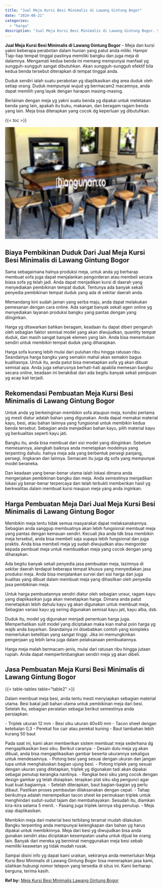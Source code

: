 ```yaml
---
title: "Jual Meja Kursi Besi Minimalis di Lawang Gintung Bogor"
date: "2024-08-21"
categories: 
  - "harga"
description: "Jual Meja Kursi Besi Minimalis di Lawang Gintung Bogor. Sampai disini info yg dapat kami uraikan, sekiranya anda memerlukan Meja Kursi Besi Minimalis di Lawa..."
---
```


**Jual Meja Kursi Besi Minimalis di Lawang Gintung Bogor** – Meja dan kursi yakni beberapa perabotan dalam hunian yang patut anda miliki. Hampir Tiap-tiap tempat tinggal pastinya memiliki bangku dan juga meja di dalamnya. Mengamati kedua benda ini memang mempunyai manfaat yg sungguh-sungguh sangat dibutuhkan. Akan sungguh-sungguh efektif bila kedua benda tersebut diterapkan di tempat tinggal anda.

Duduk sendiri ialah suatu perabotan yg diaplikasikan sbg area duduk oleh setiap orang. Duduk mempunyai wujud yg bermacam2 macamnya, anda dapat memilih yang layak dengan harapan masing-masing.

Berlainan dengan meja yg yakni suatu benda yg dipakai untuk meletakan benda yang lain, apakah itu buku, makanan, dan beragam ragam benda yang lain. Meja bisa diterapkan yang cocok dg keperluan yg dibutuhkan.

{{< toc >}}

![Jual Meja Kursi Besi Minimalis di Lawang Gintung Bogor](/images/jual-meja-besi-murah09.png)

## Biaya Pembikinan Duduk Dari Jual Meja Kursi Besi Minimalis di Lawang Gintung Bogor

Sama sebagaimana halnya produksi meja, untuk anda yg berharap membuat sofa juga dapat menjalankan pengorderan atau membeli secara biasa sofa yg telah jadi. Anda dapat menjadikan kursi di daerah yang menyediakan pembikinan tempat duduk. Tentunya ada banyak sekali penyedia pembikinan tempat duduk yang ada di sekitar daerah anda.

Memandang kini sudah jaman yang serba maju, anda dapat melakukan pemesanan dengan cara online. Ada sangat banyak sekali agen online yg menyediakan layanan produksi bangku yang pantas dengan yang diinginkan.

Harga yg ditawarkan bahkan beragam, keadaan itu dapat diberi pengaruh oleh sebagian faktor semisal model yang akan diwujudkan, quantity tempat duduk, dan masih sangat banyak elemen yang lain. Anda bisa menentukan sendiri untuk membikin tempat duduk yang diharapkan.

Harga sofa kurang lebih mulai dari puluhan ribu hingga ratusan ribu. Seandainya harga bangku yang semakin mahal akan semakin bagus kualitasnya. Untuk itu, anda patut bisa menetapkan sofa yg akan dibuat semisal apa. Anda juga seharusnya berhati-hati apabila memesan bangku secara online, keadaan ini berakibat dari ada begitu banyak sekali penipuan yg acap kali terjadi.

## Rekomendasi Pembuatan Meja Kursi Besi Minimalis di Lawang Gintung Bogor

Untuk anda yg berkeinginan membikin sofa ataupun meja, kondisi pertama yg mesti diatur adalah bahan yang digunakan. Anda dapat memakai material kayu, besi, atau bahan lainnya yang fungsional untuk membikin kedua benda tersebut. Sebagian anda menjadikan bahan kayu, pilih material kayu yg berkualitas seperti kayu jati.

Bangku itu, anda bisa membuat dari sisi model yang diinginkan. Sebelum memesannya, alangkah baiknya anda menetapkan modelnya yang terpenting dahulu. halnya meja ada yang berbentuk persegi panjang, persegi, lingkaran dan lainnya. Semacam itu juga dg sofa yang mempunyai model beraneka.

Dan keadaan yang benar-benar utama ialah lokasi dimana anda mengerjakan pembikinan bangku dan meja. Anda semestinya menjadikan lokasi yg benar-benar terpercaya dan telah terbukti memberikan hasil yg berkwalitas dalam membuat kursi maupun meja yang anda inginkan.

## Harga Pembuatan Meja Dari Jual Meja Kursi Besi Minimalis di Lawang Gintung Bogor

Membikin meja tentu tidak semua masyarakat dapat melaksanakannya. Sebagian anda sanggup membuatnya akan lebih fungsional membuat meja yang pantas dengan kemauan sendiri. Kecuali jika anda tdk bisa membikin meja tersebut, anda bisa membeli saja supaya lebih fungsional dan juga praktis. Anda bisa membeli meja yg sudah diwujudkan atau mengorder kepada pembuat meja untuk membuatkan meja yang cocok dengan yang diharapkan.

Ada begitu banyak sekali penyedia jasa pembuatan meja, lazimnya di sekitar daerah terdapat beberapa tempat khusus yang menyediakan jasa produksi meja. Anda bisa menjalankan survei dari sisi harga dan juga kualitas yang dibuat dalam membuat meja yang dihasilkan oleh penyedia jasa pembikinan meja.

Untuk harga pembuatannya sendiri diatur oleh sebagian unsur, ragam kayu yang diaplikasikan juga akan menetapkan harga. Dimana anda patut menetapkan lebih dahulu kayu yg akan digunakan untuk membuat meja, Sebagian variasi kayu yg sering digunakan semisal kayu jati, kayu alba, dsb.

Duduk itu, model yg digunakan menjadi penentuan harga juga. Memperhatikan sulit model yang diciptakan maka kian mahal poin harga yg wajib anda bayarkan. Seandainya ini disebabkan contoh yang kompleks memerlukan ketelitian yang sangat tinggi. Jika ini memungkinkan pengerjaan yg lebih lama juga dalam pelaksanaan pembuatannya.

Harga meja malah bermacam-jenis, mulai dari ratusan ribu hingga jutaan rupiah. Anda dapat mempertimbangkan sendiri meja yg akan dibeli.

## Jasa Pembuatan Meja Kursi Besi Minimalis di Lawang Gintung Bogor

{{< table-tables table="table2" >}}

Dalam membuat meja besi, anda tentu mesti menyiapkan sebagian material utama. Besi bakal jadi bahan utama untuk pembikinan meja dari besi. Setelah itu, sebagian peralatan sebagai berikut semestinya anda persiapkan:

\- Triplek ukuran 12 mm - Besi siku ukuran 40x40 mm - Tacon sheet dengan ketebalan 0,3 - Perekat fox cair atau perekat kuning - Baut tambahan lebih kurang 50 baut

Pada saat ini, kami akan memberikan sistem membuat meja sederhana dg mengaplikasikan besi siku. Berikut caranya: - Desain dulu meja yg akan dibuat, anda bisa mengaplikasikan gambar beserta ukurannya sekaligus untuk mendesainnya. - Potong besi yang sesuai dengan ukuran dan jangan lupa untuk menghaluskan bagian ujung besi. - Potong triplek yang sesuai dengan ukuran yang ditetapkan, triplek yg digunakan tadi akan dipakai sebagai penutup kerangka nantinya. - Rangkai besi siku yang cocok dengan design gambar yg telah disiapkan. terapkan plat siku sbg pengunci agar kuat kuat bagiannya. - Setelah diterapkan, baut bagian-bagian yg perlu dibaut. Pastikan proses pembautan dilaksanakan dengan cepat. - Tahap berikutnya adalah menempelkan tacon sheet ke permukaan triplek untuk menghindari sudut-sudut tajam dan membahayakan. Sesudah itu, diamkan kira-kira selama 5 menit. - Pasang juga triplek lainnya sbg penutup. - Meja siap diaplikasikan.

Membikin meja dari material besi terbilang teramat mudah dilakukan. Bangku terpenting anda mempunyai kelengkapan dan bahan yg harus dipakai untuk membikinnya. Meja dari besi yg diwujudkan bisa anda gunakan sendiri atau diciptakan kesempatan usaha untuk dijual ke orang lain. Banyak dari mereka yg berminat menggunakan meja besi sebab memiliki keawetan yg tidak mudah rusak.

Sampai disini info yg dapat kami uraikan, sekiranya anda memerlukan Meja Kursi Besi Minimalis di Lawang Gintung Bogor bisa menerapkan jasa kami, silahkan hubungi nomor telepon yang tersedia di situs ini. Kami berharap berguna, terima kasih.

**Ref by:** [Meja Kursi Besi Minimalis Lawang Gintung Bogor](https://id.wikipedia.org/wiki/Meja)
